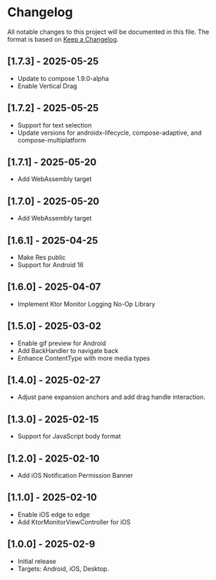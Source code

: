 # Changelog

All notable changes to this project will be documented in this file.
The format is based on [Keep a Changelog](https://keepachangelog.com/en/1.0.0/).

## [1.7.3] - 2025-05-25
* Update to compose 1.9.0-alpha
* Enable Vertical Drag

## [1.7.2] - 2025-05-25
* Support for text selection 
* Update versions for androidx-lifecycle, compose-adaptive, and compose-multiplatform

## [1.7.1] - 2025-05-20
* Add WebAssembly target

## [1.7.0] - 2025-05-20
* Add WebAssembly target

## [1.6.1] - 2025-04-25
* Make Res public
* Support for Android 16 

## [1.6.0] - 2025-04-07
* Implement Ktor Monitor Logging No-Op Library

## [1.5.0] - 2025-03-02
* Enable gif preview for Android
* Add BackHandler to navigate back
* Enhance ContentType with more media types

## [1.4.0] - 2025-02-27
* Adjust pane expansion anchors and add drag handle interaction.

## [1.3.0] - 2025-02-15
* Support for JavaScript body format

## [1.2.0] - 2025-02-10
* Add iOS Notification Permission Banner

## [1.1.0] - 2025-02-10
* Enable iOS edge to edge
* Add KtorMonitorViewController for iOS

## [1.0.0] - 2025-02-9
* Initial release
* Targets: Android, iOS, Desktop.
